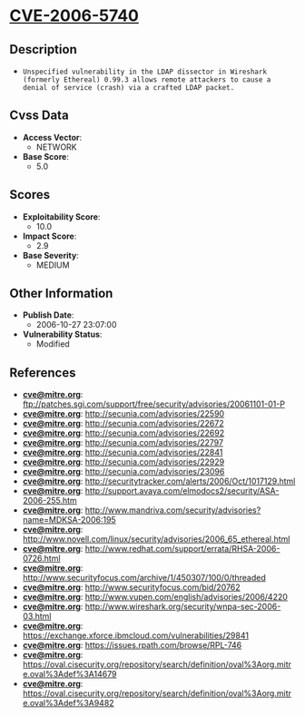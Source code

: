 
# [CVE-2006-5740](https://cve.mitre.org/cgi-bin/cvename.cgi?name=CVE-2006-5740)

## Description

- `Unspecified vulnerability in the LDAP dissector in Wireshark (formerly Ethereal) 0.99.3 allows remote attackers to cause a denial of service (crash) via a crafted LDAP packet.`

## Cvss Data

- **Access Vector**:
  - NETWORK
- **Base Score**:
  - 5.0

## Scores

- **Exploitability Score**:
  - 10.0
- **Impact Score**:
  - 2.9
- **Base Severity**:
  - MEDIUM

## Other Information

- **Publish Date**:
  - 2006-10-27 23:07:00
- **Vulnerability Status**:
  - Modified

## References

- **cve@mitre.org**: ftp://patches.sgi.com/support/free/security/advisories/20061101-01-P
- **cve@mitre.org**: http://secunia.com/advisories/22590
- **cve@mitre.org**: http://secunia.com/advisories/22672
- **cve@mitre.org**: http://secunia.com/advisories/22692
- **cve@mitre.org**: http://secunia.com/advisories/22797
- **cve@mitre.org**: http://secunia.com/advisories/22841
- **cve@mitre.org**: http://secunia.com/advisories/22929
- **cve@mitre.org**: http://secunia.com/advisories/23096
- **cve@mitre.org**: http://securitytracker.com/alerts/2006/Oct/1017129.html
- **cve@mitre.org**: http://support.avaya.com/elmodocs2/security/ASA-2006-255.htm
- **cve@mitre.org**: http://www.mandriva.com/security/advisories?name=MDKSA-2006:195
- **cve@mitre.org**: http://www.novell.com/linux/security/advisories/2006_65_ethereal.html
- **cve@mitre.org**: http://www.redhat.com/support/errata/RHSA-2006-0726.html
- **cve@mitre.org**: http://www.securityfocus.com/archive/1/450307/100/0/threaded
- **cve@mitre.org**: http://www.securityfocus.com/bid/20762
- **cve@mitre.org**: http://www.vupen.com/english/advisories/2006/4220
- **cve@mitre.org**: http://www.wireshark.org/security/wnpa-sec-2006-03.html
- **cve@mitre.org**: https://exchange.xforce.ibmcloud.com/vulnerabilities/29841
- **cve@mitre.org**: https://issues.rpath.com/browse/RPL-746
- **cve@mitre.org**: https://oval.cisecurity.org/repository/search/definition/oval%3Aorg.mitre.oval%3Adef%3A14679
- **cve@mitre.org**: https://oval.cisecurity.org/repository/search/definition/oval%3Aorg.mitre.oval%3Adef%3A9482
